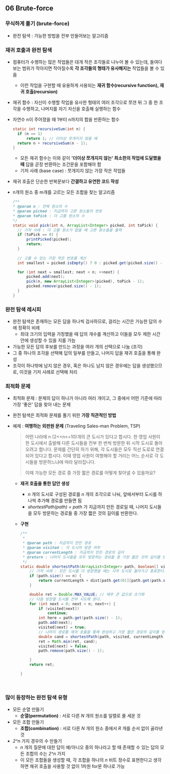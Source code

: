 ## 06 Brute-force

### 무식하게 풀기 (brute-force)

- 완전 탐색 : 가능한 방법을 전부 만들어보는 알고리즘


### 재귀 호출과 완전 탐색

- 컴퓨터가 수행하는 많은 작업들은 대개 작은 조각들로 나누어 볼 수 있는데, 들여다보는 범위가 작아지면 작아질수록 __각 조각들의 형태가 유사해지는__ 작업들을 볼 수 있음 

  - 이런 작업을 구현할 때 유용하게 사용되는 **재귀 함수(recursive function), 재귀 호출(recursion)**

- 재귀 함수 : 자신이 수행할 작업을 유사한 형태의 여러 조각으로 쪼갠 뒤 그 중 한 조각을 수행하고, 나머지를 자기 자신을 호출해 실행하는 함수

- 자연수 n이 주어졌을 때 1부터 n까지의 합을 반환하는 함수 

  ```java
  static int recursiveSum(int n) {
  	if (n == 1)
  		return 1; // 더이상 쪼개지지 않을 때     
  	return n + recursiveSum(n - 1);
  }
  ```

  - 모든 재귀 함수는 이와 같이 **'더이상 쪼개지지 않는' 최소한의 작업에 도달했을 때** 답을 곧장 반환하는 조건문을 포함해야 함
  - 기저 사례 (base case) : 쪼개지지 않는 가장 작은 작업들 

- 재귀 호출은 단순한 반복문보다 **간결하고 유연한 코드 작성**

- n개의 원소 중 m개를 고르는 모든 조합을 찾는 알고리즘 

  ```java
  /**
  * @param n : 전체 원소의 수
  * @param picked : 지금까지 고른 원소들의 번호
  * @param toPick : 더 고를 원소의 수
  */
  static void pick(int n, ArrayList<Integer> picked, int toPick) {
  	// 기저 사례 : 더 고를 원소가 없을 때 고른 원소들을 출력   
  	if (toPick == 0) {
  		printPicked(picked);
  		return;
  	}
  		
  	// 고를 수 있는 가장 작은 번호를 계산     
  	int smallest = picked.isEmpty() ? 0 : picked.get(picked.size() - 1) + 1;

  	for (int next = smallest; next < n; ++next) {
  		picked.add(next);
  		pick(n, new ArrayList<Integer>(picked), toPick - 1);
  		picked.remove(picked.size() - 1);
  	}
  }
  ```




### 완전 탐색 레시피

- 완전 탐색은 존재하는 모든 답을 하나씩 검사하므로, 걸리는 시간은 가능한 답의 수에 정확히 비례
  - 최대 크기의 입력을 가정했을 때 답의 개수를 계산하고 이들을 모두 제한 시간 안에 생성할 수 있을 지를 가늠
- 가능한 모든 답의 후보를 만드는 과정을 여러 개의 선택으로 나눔 (조각)
- 그 중 하나의 조각을 선택해 답의 일부를 만들고, 나머지 답을 재귀 호출을 통해 완성
- 조각이 하나밖에 남지 않은 경우, 혹은 하나도 남지 않은 경우에는 답을 생성했으므로, 이것을 기저 사례로 선택해 처리 




### 최적화 문제 

- 최적화 문제 : 문제의 답이 하나가 아니라 여러 개이고, 그 중에서 어떤 기준에 따라 가장 '좋은' 답을 찾아 내는 문제

- 완전 탐색은 최적화 문제를 풀기 위한 **가장 직관적인 방법** 

- 예제 : **여행하는 외판원 문제** (Traveling Sales-man Problem, TSP)

  > 어떤 나라에 n (2<=n<=10)개의 큰 도시가 있다고 합시다. 한 영업 사원이 한 도시에서 출발해 다른 도시들을 전부 한 번씩 방문한 뒤 시작 도시로 돌아오려고 합니다. 문제를 간단히 하기 위해, 각 도시들은 모두 직선 도로로 연결되어 있다고 합시다. 이때 영업 사원이 여행해야 할 거리는 어느 순서로 각 도시들을 방문하느냐에 따라 달라집니다.
  >
  > 이때 가능한 모든 경로 중 가장 짧은 경로를 어떻게 찾아낼 수 있을까요? 

  - **재귀 호출을 통한 답안 생성**

    - *n* 개의 도시로 구성된 경로를 *n* 개의 조각으로 나눠, 앞에서부터 도시를 하나씩 추가해 경로를 만들면 됨 
    - *shortestPath(path) = path* 가 지금까지 만든 경로일 때, 나머지 도시들을 모두 방문하는 경로들 중 가장 짧은 것의 길이를 반환한다. 

  - **구현**

    ```java
    /**
     * 
     * @param path : 지금까지 만든 경로   
     * @param visited : 각 도시의 방문 여부  
     * @param currentLength : 지금까지 만든 경로의 길이      
     * @return : 나머지 도시들을 모두 방문하는 경로들 중 가장 짧은 것의 길이를 반환한다.   
     */
    static double shortestPath(ArrayList<Integer> path, boolean[] visited, double currentLength) {
    	// 기저 사례 : 모든 도시를 다 방문했을 때는 시작 도시로 돌아가고 종료한다.
    	if (path.size() == n) {
    		return currentLength + dist[path.get(0)][path.get(path.size() - 1)];
    	}

    	double ret = Double.MAX_VALUE; // 매우 큰 값으로 초기화
    	// 다음 방문할 도시를 전부 시도해 본다.
    	for (int next = 0; next < n; next++) {
    		if (visited[next])
    			continue;
    		int here = path.get(path.size() - 1);
    		path.add(next);
    		visited[next] = true;
    		// 나머지 경로를 재귀 호출을 통해 완성하고 가장 짧은 경로의 길이를 얻는다.
    		double cand = shortestPath(path, visited, currentLength + dist[here][next]);
    		ret = Math.min(ret, cand);
    		visited[next] = false;
    		path.remove(path.size() - 1);

    	}
    	return ret;

    }
    ```

    ​

### 많이 등장하는 완전 탐색 유형 

- 모든 순열 만들기
  - **순열(permutation)** : 서로 다른 *N* 개의 원소를 일렬로 줄 세운 것 
- 모든 조합 만들기
  - **조합(combination)** : 서로 다른 *N* 개의 원소 중에서 *R* 개를 순서 없이 골라낸 것 
- *2^n* 가지 경우의 수 만들기 
  - *n* 개의 질문에 대한 답이 예/아니오 중의 하나라고 할 때 존재할 수 있는 답의 모든 조합의 수는 *2^n* 가지 
  - 이 모든 조합들을 생성할 때, 각 조합을 하나의 *n* 비트 정수로 표현한다고 생각하면 재귀 호출을 사용할 것 없이 1차원 for문 하나로 가능